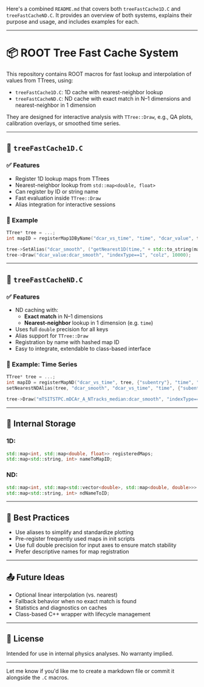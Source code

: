 Here's a combined `README.md` that covers both `treeFastCache1D.C` and `treeFastCacheND.C`. It provides an overview of both systems, explains their purpose and usage, and includes examples for each.

---

# 📦 ROOT Tree Fast Cache System

This repository contains ROOT macros for fast lookup and interpolation of values from TTrees, using:

- `treeFastCache1D.C`: 1D cache with nearest-neighbor lookup
- `treeFastCacheND.C`: ND cache with exact match in N–1 dimensions and nearest-neighbor in 1 dimension

They are designed for interactive analysis with `TTree::Draw`, e.g., QA plots, calibration overlays, or smoothed time series.

---

## 🔹 `treeFastCache1D.C`

### ✅ Features

- Register 1D lookup maps from TTrees
- Nearest-neighbor lookup from `std::map<double, float>`
- Can register by ID or string name
- Fast evaluation inside `TTree::Draw`
- Alias integration for interactive sessions

### 🧪 Example

```cpp
TTree* tree = ...;
int mapID = registerMap1DByName("dcar_vs_time", "time", "dcar_value", tree, "subentry==127");

tree->SetAlias("dcar_smooth", ("getNearest1D(time," + std::to_string(mapID) + ")").c_str());
tree->Draw("dcar_value:dcar_smooth", "indexType==1", "colz", 10000);
```

---

## 🔷 `treeFastCacheND.C`

### ✅ Features

- ND caching with:
    - **Exact match** in N–1 dimensions
    - **Nearest-neighbor** lookup in 1 dimension (e.g. `time`)
- Uses full `double` precision for all keys
- Alias support for `TTree::Draw`
- Registration by name with hashed map ID
- Easy to integrate, extendable to class-based interface

### 🧪 Example: Time Series

```cpp
TTree* tree = ...;
int mapID = registerMapND("dcar_vs_time", tree, {"subentry"}, "time", "mTSITSTPC.mDCAr_A_NTracks_median", "1");
setNearestNDAlias(tree, "dcar_smooth", "dcar_vs_time", "time", {"subentry"});

tree->Draw("mTSITSTPC.mDCAr_A_NTracks_median:dcar_smooth", "indexType==1", "colz", 10000);
```

---

## 🧱 Internal Storage

### 1D:
```cpp
std::map<int, std::map<double, float>> registeredMaps;
std::map<std::string, int> nameToMapID;
```

### ND:
```cpp
std::map<int, std::map<std::vector<double>, std::map<double, double>>> ndCaches;
std::map<std::string, int> ndNameToID;
```

---

## 📌 Best Practices

- Use aliases to simplify and standardize plotting
- Pre-register frequently used maps in init scripts
- Use full double precision for input axes to ensure match stability
- Prefer descriptive names for map registration

---

## 📤 Future Ideas

- Optional linear interpolation (vs. nearest)
- Fallback behavior when no exact match is found
- Statistics and diagnostics on caches
- Class-based C++ wrapper with lifecycle management

---

## 📄 License

Intended for use in internal physics analyses. No warranty implied.

---

Let me know if you'd like me to create a markdown file or commit it alongside the `.C` macros.